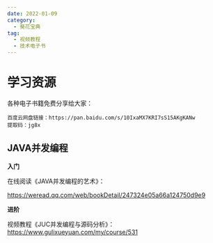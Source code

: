 ```yaml
---
date: 2022-01-09
category:
  - 葵花宝典
tag:
  - 视频教程
  - 技术电子书
---
```


# 学习资源  
各种电子书籍免费分享给大家： 
```
百度云网盘链接：https://pan.baidu.com/s/10IxaMX7KRI7sS15AKgKANw 
提取码：jg8x
```
## JAVA并发编程  

**入门**  

在线阅读《JAVA并发编程的艺术》：

 https://weread.qq.com/web/bookDetail/247324e05a66a124750d9e9  

**进阶**  

视频教程《JUC并发编程与源码分析》：  
 https://www.gulixueyuan.com/my/course/531  


